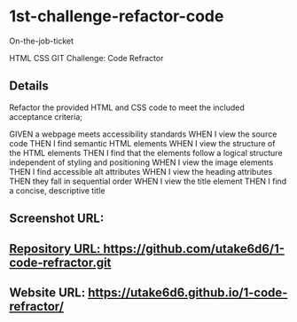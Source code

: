 <h1>1st-challenge-refactor-code</h1>
On-the-job-ticket

<p>HTML CSS GIT Challenge: Code Refractor</p>

<h2>
Details
</h2>

<p>Refactor the provided HTML and CSS code to meet the included acceptance criteria;</p>

<p>
GIVEN a webpage meets accessibility standards
WHEN I view the source code
THEN I find semantic HTML elements
WHEN I view the structure of the HTML elements
THEN I find that the elements follow a logical structure independent of styling and positioning
WHEN I view the image elements
THEN I find accessible alt attributes
WHEN I view the heading attributes
THEN they fall in sequential order
WHEN I view the title element
THEN I find a concise, descriptive title
</p>

<h2>
Screenshot URL:
<a href=""</a> 
</h2>

<h2>
Repository URL:
<a href="https://github.com/utake6d6/1-code-refractor.git"> https://github.com/utake6d6/1-code-refractor.git</a>
</h2>

<h2>
Website URL:
<a href="https://utake6d6.github.io/1-code-refractor/"</a> https://utake6d6.github.io/1-code-refractor/</a>
</h2>
